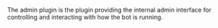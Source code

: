 The admin plugin is the plugin providing the internal admin interface for controlling and interacting with how the bot is running.